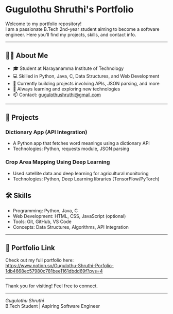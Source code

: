 # Gugulothu Shruthi's Portfolio

Welcome to my portfolio repository!  
I am a passionate B.Tech 2nd-year student aiming to become a software engineer. Here you’ll find my projects, skills, and contact info.

---

## 👩‍💻 About Me

- 🎓 Student at Narayanamma Institute of Technology  
- 💻 Skilled in Python, Java, C, Data Structures, and Web Development  
- 🔧 Currently building projects involving APIs, JSON parsing, and more  
- 🌱 Always learning and exploring new technologies  
- 📫 Contact: [gugulothushruthi@gmail.com](mailto:gugulothushruthi@gmail.com)

---

## 🚀 Projects

### Dictionary App (API Integration)
- A Python app that fetches word meanings using a dictionary API  
- Technologies: Python, requests module, JSON parsing  


### Crop Area Mapping Using Deep Learning
- Used satellite data and deep learning for agricultural monitoring  
- Technologies: Python, Deep Learning libraries (TensorFlow/PyTorch)  



## 🛠 Skills

- Programming: Python, Java, C  
- Web Development: HTML, CSS, JavaScript (optional)  
- Tools: Git, GitHub, VS Code  
- Concepts: Data Structures, Algorithms, API Integration

---

## 📄 Portfolio Link

Check out my full portfolio here:  
https://www.notion.so/Gugulothu-Shruthi-Porfolio-1db4668ec57980c781bee1161dbdd69f?pvs=4

---

Thank you for visiting! Feel free to connect.

---

*Gugulothu Shruthi*  
B.Tech Student | Aspiring Software Engineer


